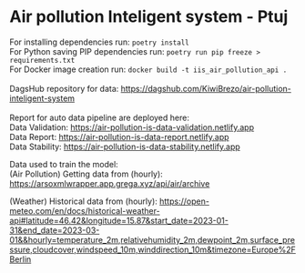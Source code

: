 # Air pollution Inteligent system - Ptuj

For installing dependencies run: `poetry install`
<br>
For Python saving PIP dependencies run: `poetry run pip freeze > requirements.txt`
<br>
For Docker image creation run: `docker build -t iis_air_pollution_api .`
<br>
<br>
DagsHub repository for data: https://dagshub.com/KiwiBrezo/air-pollution-inteligent-system
<br>
<br>
Report for auto data pipeline are deployed here:
<br>
Data Validation: https://air-pollution-is-data-validation.netlify.app
<br>
Data Report: https://air-pollution-is-data-report.netlify.app
<br>
Data Stability: https://air-pollution-is-data-stability.netlify.app

Data used to train the model:
<br>
(Air Pollution) Getting data from (hourly): https://arsoxmlwrapper.app.grega.xyz/api/air/archive

(Weather) Historical data from (hourly): https://open-meteo.com/en/docs/historical-weather-api#latitude=46.42&longitude=15.87&start_date=2023-01-31&end_date=2023-03-01&&hourly=temperature_2m,relativehumidity_2m,dewpoint_2m,surface_pressure,cloudcover,windspeed_10m,winddirection_10m&timezone=Europe%2FBerlin